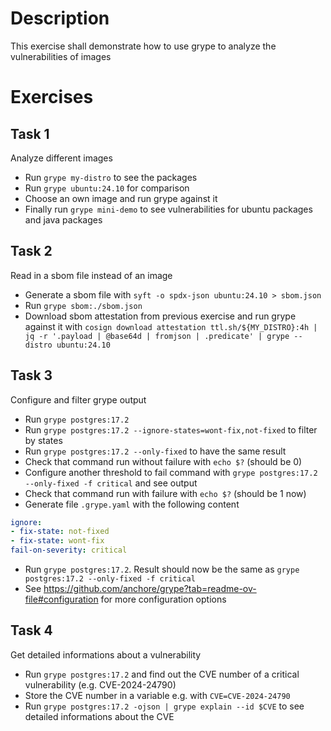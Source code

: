 # Description

This exercise shall demonstrate how to use grype to analyze the vulnerabilities of images

# Exercises

## Task 1

Analyze different images

* Run `grype my-distro` to see the packages
* Run `grype ubuntu:24.10` for comparison
* Choose an own image and run grype against it
* Finally run `grype mini-demo` to see vulnerabilities for ubuntu packages and java packages

## Task 2

Read in a sbom file instead of an image

* Generate a sbom file with `syft -o spdx-json ubuntu:24.10 > sbom.json`
* Run `grype sbom:./sbom.json`
* Download sbom attestation from previous exercise and run grype against it with `cosign download attestation ttl.sh/${MY_DISTRO}:4h | jq -r '.payload | @base64d | fromjson | .predicate' | grype --distro ubuntu:24.10`

## Task 3

Configure and filter grype output

* Run `grype postgres:17.2`
* Run `grype postgres:17.2 --ignore-states=wont-fix,not-fixed` to filter by states
* Run `grype postgres:17.2 --only-fixed` to have the same result
* Check that command run without failure with `echo $?` (should be 0)
* Configure another threshold to fail command with `grype postgres:17.2 --only-fixed -f critical` and see output
* Check that command run with failure with `echo $?` (should be 1 now)
* Generate file `.grype.yaml` with the following content

```yaml
ignore:
- fix-state: not-fixed
- fix-state: wont-fix
fail-on-severity: critical
```

* Run `grype postgres:17.2`. Result should now be the same as `grype postgres:17.2 --only-fixed -f critical`
* See https://github.com/anchore/grype?tab=readme-ov-file#configuration for more configuration options

## Task 4

Get detailed informations about a vulnerability

* Run `grype postgres:17.2` and find out the CVE number of a critical vulnerability (e.g. CVE-2024-24790)
* Store the CVE number in a variable e.g. with `CVE=CVE-2024-24790`
* Run `grype postgres:17.2 -ojson | grype explain --id $CVE` to see detailed informations about the CVE
